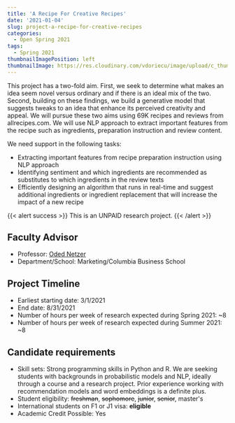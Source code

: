```yaml
---
title: 'A Recipe For Creative Recipes'
date: '2021-01-04'
slug: project-a-recipe-for-creative-recipes
categories:
  - Open Spring 2021
tags:
  - Spring 2021
thumbnailImagePosition: left
thumbnailImage: https://res.cloudinary.com/vdoriecu/image/upload/c_thumb,w_200,g_face/v1579110178/construction_c6dqbd.png
---
```

This project has a two-fold aim. First, we seek to determine what makes an idea seem novel versus ordinary and if there is an ideal mix of the two. Second, building on these findings, we build a generative model that suggests tweaks to an idea that enhance its perceived creativity and appeal. We will pursue these two aims using 69K recipes and reviews from allrecipes.com. We will use NLP approach to extract important features from the recipe such as ingredients, preparation instruction and review content.

<!--more-->

We need support in the following tasks: 
* Extracting important features from recipe preparation instruction using NLP approach 
* Identifying sentiment and which ingredients are recommended as substitutes to which ingredients in the review texts 
* Efficiently designing an algorithm that runs in real-time and suggest additional ingredients or ingredient replacement that will increase the impact of a new recipe 

{{< alert success >}}
This is an UNPAID research project.
{{< /alert >}}

## Faculty Advisor
+ Professor: [Oded Netzer](https://www8.gsb.columbia.edu/cbs-directory/detail/on2110)
+ Department/School: Marketing/Columbia Business School

## Project Timeline
+ Earliest starting date: 3/1/2021
+ End date: 8/31/2021
+ Number of hours per week of research expected during Spring 2021: ~8
+ Number of hours per week of research expected during Summer 2021: ~8

## Candidate requirements
+ Skill sets: Strong programming skills in Python and R. We are seeking students with backgrounds in probabilistic models and NLP, ideally through a course and a research project. Prior experience working with recommendation models and word embeddings is a definite plus. 
+ Student eligibility: ~~freshman~~, ~~sophomore~~, ~~junior~~, ~~senior~~, master's
+ International students on F1 or J1 visa: **eligible**
+ Academic Credit Possible: Yes

